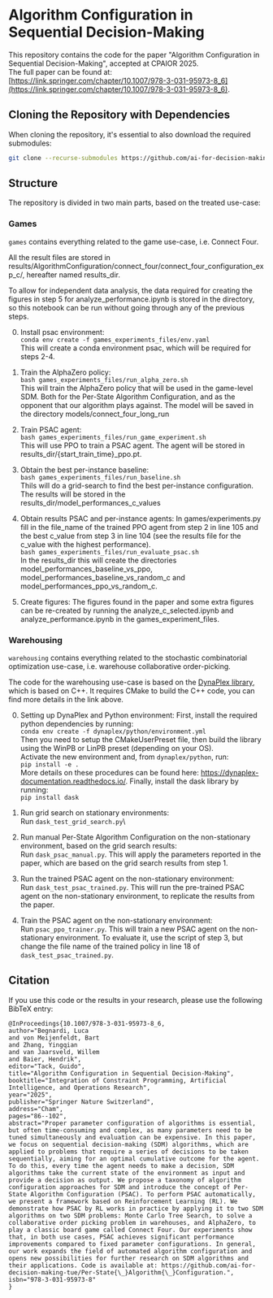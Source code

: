 # Algorithm Configuration in Sequential Decision-Making
This repository contains the code for the paper "Algorithm Configuration in Sequential Decision-Making", accepted at CPAIOR 2025.\
The full paper can be found at: [https://link.springer.com/chapter/10.1007/978-3-031-95973-8_6](https://link.springer.com/chapter/10.1007/978-3-031-95973-8_6).

## Cloning the Repository with Dependencies

When cloning the repository, it's essential to also download the required submodules:

```bash
git clone --recurse-submodules https://github.com/ai-for-decision-making-tue/Per-State_Algorithm_Configuration.git
```

## Structure
The repository is divided in two main parts, based on the treated use-case:

### Games
`games` contains everything related to the game use-case, i.e. Connect Four.

All the result files are stored in results/AlgorithmConfiguration/connect_four/connect_four_configuration_exp_c/, hereafter named results_dir.  

To allow for independent data analysis, the data required for creating the figures in step 5 for analyze_performance.ipynb is stored in the directory, so this notebook can be run without going through any of the previous steps.

0. Install psac environment:  
``` conda env create -f games_experiments_files/env.yaml ```  
This will create a conda environment psac, which will be required for steps 2-4.

1. Train the AlphaZero policy:  
``` bash games_experiments_files/run_alpha_zero.sh ```  
This will train the AlphaZero policy that will be used in the game-level SDM. Both for the Per-State Algorithm Configuration, and as the opponent that our algorithm plays against. The model will be saved in the directory models/connect_four_long_run
2. Train PSAC agent:  
``` bash games_experiments_files/run_game_experiment.sh ```  
This will use PPO to train a PSAC agent. The agent will be stored in results_dir/{start_train_time}_ppo.pt.

3. Obtain the best per-instance baseline:  
``` bash games_experiments_files/run_baseline.sh ```  
Thils will do a grid-search to find the best per-instance configuration. The results will be stored in the results_dir/model_performances_c_values

4. Obtain results PSAC and per-instance agents:
In games/experiments.py fill in the file_name of the trained PPO agent from step 2 in line 105 and the best c_value from step 3 in line 104 (see the results file for the c_value with the highest performance).  
``` bash games_experiments_files/run_evaluate_psac.sh  ```  
In the results_dir this will create the directories model_performances_baseline_vs_ppo, model_performances_baseline_vs_random_c and model_performances_ppo_vs_random_c.

5. Create figures:
The figures found in the paper and some extra figures can be re-created by running the analyze_c_selected.ipynb and analyze_performance.ipynb in the games_experiment_files.


### Warehousing
`warehousing` contains everything related to the stochastic combinatorial optimization use-case, i.e. warehouse collaborative order-picking.

The code for the warehousing use-case is based on the [DynaPlex library](https://github.com/DynaPlex/DynaPlex), which is based on C++.
It requires CMake to build the C++ code, you can find more details in the link above.

0. Setting up DynaPlex and Python environment:
First, install the required python dependencies by running:\
``` conda env create -f dynaplex/python/environment.yml ``` \
Then you need to setup the CMakeUserPreset file, then build the library using the WinPB or LinPB preset (depending on your OS).\
Activate the new environment and, from `dynaplex/python`, run:\
``` pip install -e . ```\
More details on these procedures can be found here: https://dynaplex-documentation.readthedocs.io/.
Finally, install the dask library by running:\
``` pip install dask ```

1. Run grid search on stationary environments:\
Run `dask_test_grid_search.py`\

2. Run manual Per-State Algorithm Configuration on the non-stationary environment, based on the grid search results:\
Run `dask_psac_manual.py`. This will apply the parameters reported in the paper, which are based on the grid search results from step 1.

3. Run the trained PSAC agent on the non-stationary environment:\
Run `dask_test_psac_trained.py`. This will run the pre-trained PSAC agent on the non-stationary environment, to replicate the results from the paper.

4. Train the PSAC agent on the non-stationary environment:\
Run `psac_ppo_trainer.py`. This will train a new PSAC agent on the non-stationary environment.
To evaluate it, use the script of step 3, but change the file name of the trained policy in line 18 of `dask_test_psac_trained.py`.


## Citation

If you use this code or the results in your research, please use the following BibTeX entry:

```
@InProceedings{10.1007/978-3-031-95973-8_6,
author="Begnardi, Luca
and von Meijenfeldt, Bart
and Zhang, Yingqian
and van Jaarsveld, Willem
and Baier, Hendrik",
editor="Tack, Guido",
title="Algorithm Configuration in Sequential Decision-Making",
booktitle="Integration of Constraint Programming, Artificial Intelligence, and Operations Research",
year="2025",
publisher="Springer Nature Switzerland",
address="Cham",
pages="86--102",
abstract="Proper parameter configuration of algorithms is essential, but often time-consuming and complex, as many parameters need to be tuned simultaneously and evaluation can be expensive. In this paper, we focus on sequential decision-making (SDM) algorithms, which are applied to problems that require a series of decisions to be taken sequentially, aiming for an optimal cumulative outcome for the agent. To do this, every time the agent needs to make a decision, SDM algorithms take the current state of the environment as input and provide a decision as output. We propose a taxonomy of algorithm configuration approaches for SDM and introduce the concept of Per-State Algorithm Configuration (PSAC). To perform PSAC automatically, we present a framework based on Reinforcement Learning (RL). We demonstrate how PSAC by RL works in practice by applying it to two SDM algorithms on two SDM problems: Monte Carlo Tree Search, to solve a collaborative order picking problem in warehouses, and AlphaZero, to play a classic board game called Connect Four. Our experiments show that, in both use cases, PSAC achieves significant performance improvements compared to fixed parameter configurations. In general, our work expands the field of automated algorithm configuration and opens new possibilities for further research on SDM algorithms and their applications. Code is available at: https://github.com/ai-for-decision-making-tue/Per-State{\_}Algorithm{\_}Configuration.",
isbn="978-3-031-95973-8"
}
```
